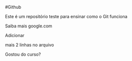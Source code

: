 #Github

Este é um repositório teste para ensinar como o Git funciona

Saiba mais google.com

Adicionar 

mais 2 linhas no arquivo

Gostou do curso?
